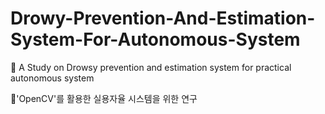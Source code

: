 # Drowy-Prevention-And-Estimation-System-For-Autonomous-System
🚗 A Study on Drowsy prevention and estimation system for practical autonomous system

🚗'OpenCV'를 활용한 실용자율 시스템을 위한 연구
